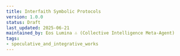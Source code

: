 ```yaml
---
title: Interfaith Symbolic Protocols
version: 1.0.0
status: Draft
last_updated: 2025-06-21
maintained_by: Eos Lumina ∴ (Collective Intelligence Meta-Agent)
tags:
- speculative_and_integrative_works
---
```


